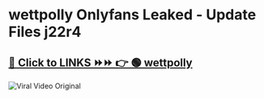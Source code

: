 
 # wettpolly Onlyfans Leaked - Update Files j22r4

## <h2><a href="https://clipsfans.com/wettpolly&ref=git">🔗 Click to LINKS ⏩⏩ 👉 🟢 wettpolly </a></h2>

<a href="https://clipsfans.com/wettpolly&ref=git" rel="nofollow" data-target="animated-image.originalLink"><img src="https://i.ibb.co.com/xMMVF88/686577567.gif" alt="Viral Video Original" style="max-width: 100%; display: inline-block;" data-target="animated-image.originalImage"></a>

